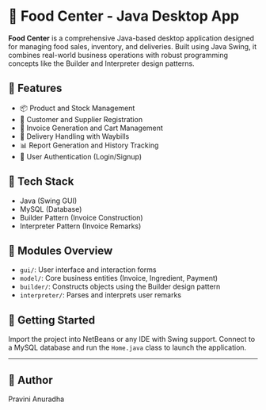# 🍔 Food Center - Java Desktop App

**Food Center** is a comprehensive Java-based desktop application designed for managing food sales, inventory, and deliveries. Built using Java Swing, it combines real-world business operations with robust programming concepts like the Builder and Interpreter design patterns.

## 🚀 Features
- 📦 Product and Stock Management
- 👥 Customer and Supplier Registration
- 🧾 Invoice Generation and Cart Management
- 🚚 Delivery Handling with Waybills
- 📊 Report Generation and History Tracking
- 🔐 User Authentication (Login/Signup)

## 🧠 Tech Stack
- Java (Swing GUI)
- MySQL (Database)
- Builder Pattern (Invoice Construction)
- Interpreter Pattern (Invoice Remarks)

## 📁 Modules Overview
- `gui/`: User interface and interaction forms
- `model/`: Core business entities (Invoice, Ingredient, Payment)
- `builder/`: Constructs objects using the Builder design pattern
- `interpreter/`: Parses and interprets user remarks

## 📌 Getting Started
Import the project into NetBeans or any IDE with Swing support. Connect to a MySQL database and run the `Home.java` class to launch the application.

---

## 🙌 Author
Pravini Anuradha
